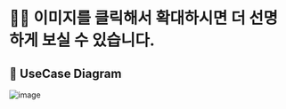 # 🙋‍♂️ 이미지를 클릭해서 확대하시면 더 선명하게 보실 수 있습니다.


## 🧾 UseCase Diagram
![image](https://github.com/rmflsdl4/SIRIUS/assets/57540594/84b067f6-9ca5-4946-a817-1aa1a861d78b)





